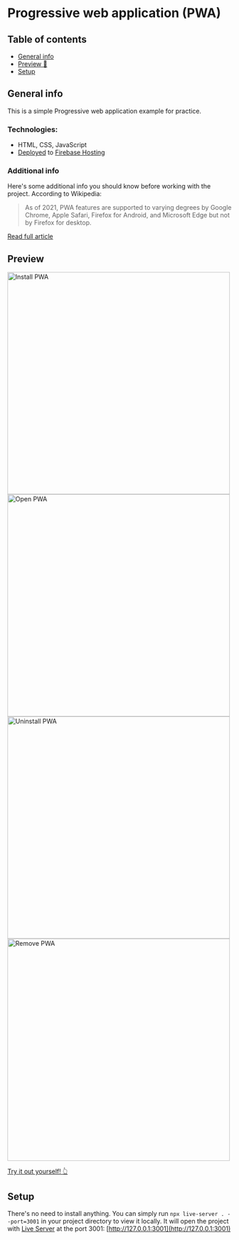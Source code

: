 # Progressive web application (PWA)

## Table of contents
* [General info](#general-info)
* [Preview 👀](#preview)
* [Setup](#setup)

## General info
This is a simple Progressive web application example for practice.

### Technologies:
* HTML, CSS, JavaScript
* [Deployed](pwa-practice-a4a77.web.app) to [Firebase Hosting](https://firebase.google.com/docs/hosting)

### Additional info
Here's some additional info you should know before working with the project. According to Wikipedia:
> As of 2021, PWA features are supported to varying degrees by Google Chrome, Apple Safari, Firefox for Android, and Microsoft Edge but not by Firefox for desktop.

[Read full article](https://en.wikipedia.org/wiki/Progressive_web_application?oldformat=true) 

## Preview
<img src="https://user-images.githubusercontent.com/85896378/152685570-5b4e6cb4-e97a-47eb-a4fc-825e2a36ca4f.png" alt="Install PWA" width="500px">
<img src="https://user-images.githubusercontent.com/85896378/152685572-2f192585-b083-47ad-90e7-27ef6c29aaef.png" alt="Open PWA" width="500px">
<img src="https://user-images.githubusercontent.com/85896378/152685573-61d62759-2e98-4b1d-82de-048618bb2b3d.png" alt="Uninstall PWA" width="500px">
<img src="https://user-images.githubusercontent.com/85896378/152685576-eafc58fc-56f0-4591-9d5b-4a91fb3d92dc.png" alt="Remove PWA" width="500px">

[Try it out yourself! 👆](https://pwa-practice-a4a77.web.app/)

## Setup

There's no need to install anything. You can simply run `npx live-server . --port=3001` in your project directory to view it locally.
It will open the project with [Live Server](http://127.0.0.1:3001) at the port 3001: [http://127.0.0.1:3001](http://127.0.0.1:3001)